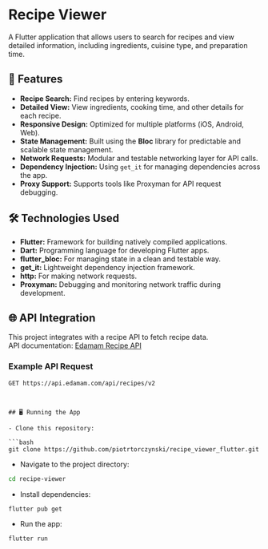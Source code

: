 # Recipe Viewer

A Flutter application that allows users to search for recipes and view detailed information, including ingredients, cuisine type, and preparation time.

## 🚀 Features

- **Recipe Search:** Find recipes by entering keywords.
- **Detailed View:** View ingredients, cooking time, and other details for each recipe.
- **Responsive Design:** Optimized for multiple platforms (iOS, Android, Web).
- **State Management:** Built using the **Bloc** library for predictable and scalable state management.
- **Network Requests:** Modular and testable networking layer for API calls.
- **Dependency Injection:** Using `get_it` for managing dependencies across the app.
- **Proxy Support:** Supports tools like Proxyman for API request debugging.

## 🛠️ Technologies Used

- **Flutter:** Framework for building natively compiled applications.
- **Dart:** Programming language for developing Flutter apps.
- **flutter_bloc:** For managing state in a clean and testable way.
- **get_it:** Lightweight dependency injection framework.
- **http:** For making network requests.
- **Proxyman:** Debugging and monitoring network traffic during development.

## 🌐 API Integration

This project integrates with a recipe API to fetch recipe data.  
API documentation: [Edamam Recipe API](https://developer.edamam.com/)

### Example API Request

```http
GET https://api.edamam.com/api/recipes/v2



## 🖥️ Running the App

- Clone this repository:

```bash
git clone https://github.com/piotrtorczynski/recipe_viewer_flutter.git
```

- Navigate to the project directory:

```bash
cd recipe-viewer
```

- Install dependencies:
  
```bash
flutter pub get
```

- Run the app:
  
```bash
flutter run
```
